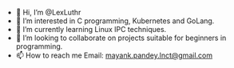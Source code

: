 - 👋 Hi, I’m @LexLuthr
- 👀 I’m interested in C programming, Kubernetes and GoLang.
- 🌱 I’m currently learning Linux IPC techniques.
- 💞️ I’m looking to collaborate on projects suitable for beginners in programming.
- 📫 How to reach me Email: mayank.pandey.lnct@gmail.com

<!---
LexLuthr/LexLuthr is a ✨ special ✨ repository because its `README.md` (this file) appears on your GitHub profile.
You can click the Preview link to take a look at your changes.
--->
